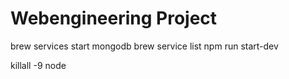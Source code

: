 # Webengineering Project

brew services start mongodb
brew service list
npm run start-dev

killall -9 node
